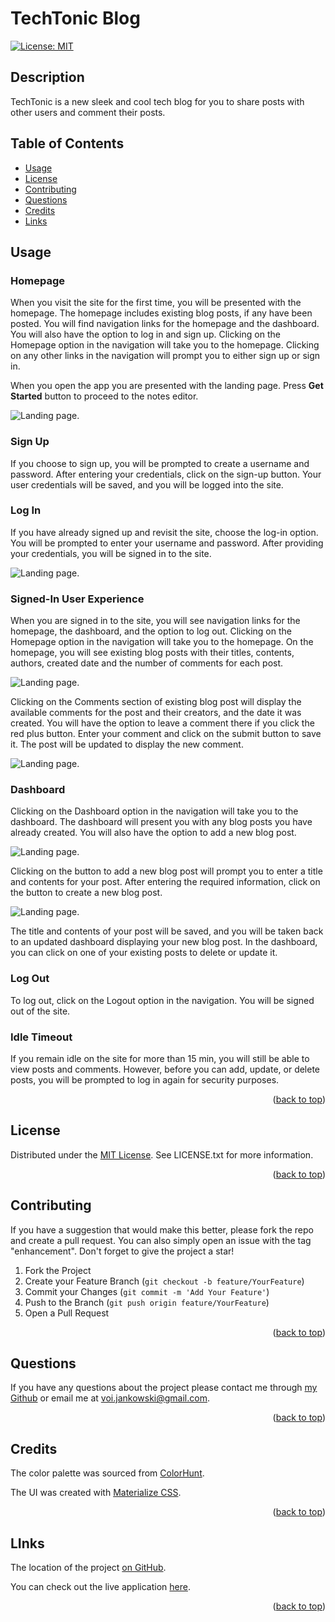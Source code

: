 # TechTonic Blog

[![License: MIT](https://img.shields.io/badge/License-MIT-yellow.svg)](https://opensource.org/licenses/MIT)

## Description

TechTonic is a new sleek and cool tech blog for you to share posts with other users and comment their posts.

## Table of Contents

- [Usage](#usage)
- [License](#license)
- [Contributing](#contributing)
- [Questions](#questions)
- [Credits](#credits)
- [Links](#links)

## Usage

### Homepage

When you visit the site for the first time, you will be presented with the homepage.
The homepage includes existing blog posts, if any have been posted.
You will find navigation links for the homepage and the dashboard.
You will also have the option to log in and sign up. Clicking on the Homepage option in the navigation will take you to the homepage.
Clicking on any other links in the navigation will prompt you to either sign up or sign in.

When you open the app you are presented with the landing page. Press **Get Started** button to proceed to the notes editor.

![Landing page.](./public/assets/images/techtonic1.png)

### Sign Up

If you choose to sign up, you will be prompted to create a username and password.
After entering your credentials, click on the sign-up button.
Your user credentials will be saved, and you will be logged into the site.

### Log In

If you have already signed up and revisit the site, choose the log-in option.
You will be prompted to enter your username and password.
After providing your credentials, you will be signed in to the site.

![Landing page.](./public/assets/images/techtonic2.png)

### Signed-In User Experience

When you are signed in to the site, you will see navigation links for the homepage, the dashboard, and the option to log out.
Clicking on the Homepage option in the navigation will take you to the homepage.
On the homepage, you will see existing blog posts with their titles, contents, authors, created date and the number of comments for each post.

![Landing page.](./public/assets/images/techtonic5.png)

Clicking on the Comments section of existing blog post will display the available comments for the post and their creators, and the date it was created.
You will have the option to leave a comment there if you click the red plus button.
Enter your comment and click on the submit button to save it.
The post will be updated to display the new comment.

![Landing page.](./public/assets/images/techtonic6.png)

### Dashboard

Clicking on the Dashboard option in the navigation will take you to the dashboard.
The dashboard will present you with any blog posts you have already created.
You will also have the option to add a new blog post.

![Landing page.](./public/assets/images/techtonic3.png)

Clicking on the button to add a new blog post will prompt you to enter a title and contents for your post.
After entering the required information, click on the button to create a new blog post.

![Landing page.](./public/assets/images/techtonic4.png)

The title and contents of your post will be saved, and you will be taken back to an updated dashboard displaying your new blog post.
In the dashboard, you can click on one of your existing posts to delete or update it.

### Log Out

To log out, click on the Logout option in the navigation.
You will be signed out of the site.

### Idle Timeout

If you remain idle on the site for more than 15 min, you will still be able to view posts and comments.
However, before you can add, update, or delete posts, you will be prompted to log in again for security purposes.

<p align="right">(<a href="#readme-top">back to top</a>)</p>

## License

Distributed under the [MIT License](https://opensource.org/licenses/MIT). See LICENSE.txt for more information.

<p align="right">(<a href="#readme-top">back to top</a>)</p>

## Contributing

If you have a suggestion that would make this better, please fork the repo and create a pull request. You can also simply open an issue with the tag "enhancement".
Don't forget to give the project a star!

1. Fork the Project
2. Create your Feature Branch (`git checkout -b feature/YourFeature`)
3. Commit your Changes (`git commit -m 'Add Your Feature'`)
4. Push to the Branch (`git push origin feature/YourFeature`)
5. Open a Pull Request

<p align="right">(<a href="#readme-top">back to top</a>)</p>

## Questions

If you have any questions about the project please contact me through [my Github](https://github.com/voi-jankowski) or email me at [voi.jankowski@gmail.com](mailto:voi.jankowski@gmail.com).

<p align="right">(<a href="#readme-top">back to top</a>)</p>

## Credits

The color palette was sourced from [ColorHunt](https://colorhunt.co/palette/3c486bf0f0f0f9d949f45050).

The UI was created with [Materialize CSS](https://materializecss.com/about.html).

<p align="right">(<a href="#readme-top">back to top</a>)</p>

## LInks

The location of the project [on GitHub](https://github.com/voi-jankowski/tech-blog).

You can check out the live application [here](https://safe-sea-90944.herokuapp.com/).

<p align="right">(<a href="#readme-top">back to top</a>)</p>
